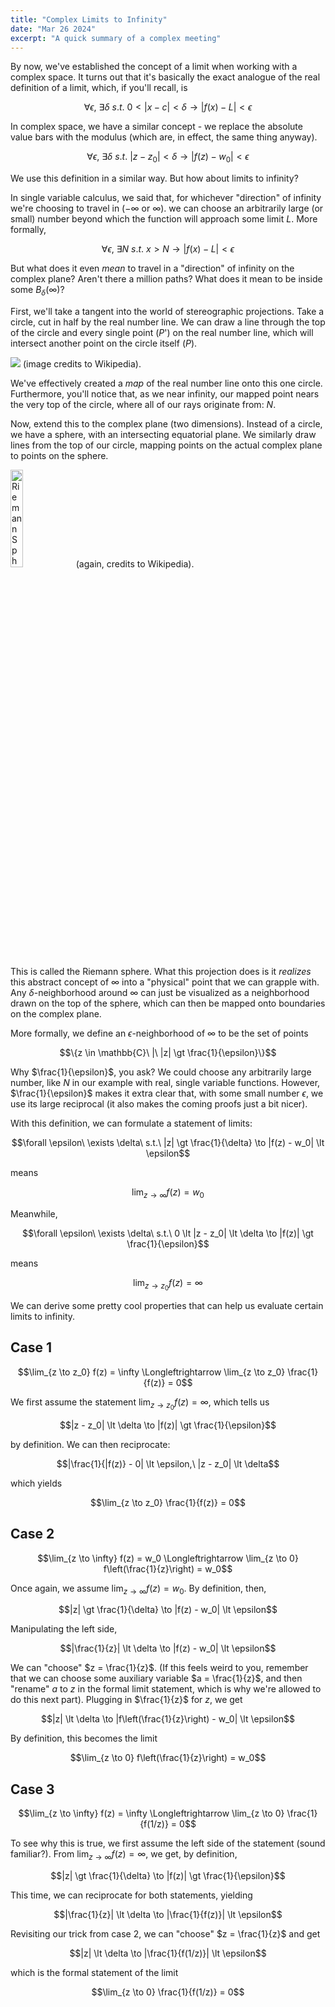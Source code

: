 ```yaml
---
title: "Complex Limits to Infinity"
date: "Mar 26 2024"
excerpt: "A quick summary of a complex meeting"
---
```

By now, we've established the concept of a limit when working with a complex space. It turns out that it's basically the exact analogue of the real definition of a limit, which, if you'll recall, is 

$$\forall \epsilon,\ \exists \delta\ s.t.\ 0 \lt |x - c| \lt \delta \to |f(x) - L| \lt \epsilon$$

In complex space, we have a similar concept - we replace the absolute value bars with the modulus (which are, in effect, the same thing anyway). 

$$\forall \epsilon,\ \exists \delta\ s.t.\ |z - z_0| \lt \delta \to |f(z) - w_0| \lt \epsilon$$

We use this definition in a similar way. But how about limits to infinity?

In single variable calculus, we said that, for whichever "direction" of infinity we're choosing to travel in ($-\infty$ or $\infty$). we can choose an arbitrarily large (or small) number beyond which the function will approach some limit $L$. More formally, 

$$\forall \epsilon,\ \exists N\ s.t.\ x \gt N \to |f(x) - L| \lt \epsilon$$

But what does it even *mean* to travel in a "direction" of infinity on the complex plane? Aren't there a million paths? What does it mean to be inside some $B_\delta(\infty)$?

First, we'll take a tangent into the world of stereographic projections. Take a circle, cut in half by the real number line. We can draw a line through the top of the circle and every single point ($P$') on the real number line, which will intersect another point on the circle itself ($P$). 

<img src="https://mathvista.org/algeom_text_files/images/stereoproj.png"/> (image credits to Wikipedia). 

We've effectively created a *map* of the real number line onto this one circle. Furthermore, you'll notice that, as we near infinity, our mapped point nears the very top of the circle, where all of our rays originate from: $N$. 

Now, extend this to the complex plane (two dimensions). Instead of a circle, we have a sphere, with an intersecting equatorial plane. We similarly draw lines from the top of our circle, mapping points on the actual complex plane to points on the sphere. 

<img src="https://upload.wikimedia.org/wikipedia/commons/thumb/3/32/Riemann_sphere1.svg/1280px-Riemann_sphere1.svg.png" alt="Riemann Sphere" style="width: 20%"/> (again, credits to Wikipedia).

This is called the Riemann sphere. What this projection does is it *realizes* this abstract concept of $\infty$ into a "physical" point that we can grapple with. Any $\delta$-neighborhood around $\infty$ can just be visualized as a neighborhood drawn on the top of the sphere, which can then be mapped onto boundaries on the complex plane. 

More formally, we define an $\epsilon$-neighborhood of $\infty$ to be the set of points 

$$\{z \in \mathbb{C}\ |\ |z| \gt \frac{1}{\epsilon}\}$$

Why $\frac{1}{\epsilon}$, you ask? We could choose any arbitrarily large number, like $N$ in our example with real, single variable functions. However, $\frac{1}{\epsilon}$ makes it extra clear that, with some small number $\epsilon$, we use its large reciprocal (it also makes the coming proofs just a bit nicer). 

With this definition, we can formulate a statement of limits: 

$$\forall \epsilon\ \exists \delta\ s.t.\ |z| \gt \frac{1}{\delta} \to |f(z) - w_0| \lt \epsilon$$

means 

$$\lim_{z \to \infty} f(z) = w_0$$

Meanwhile, 

$$\forall \epsilon\ \exists \delta\ s.t.\ 0 \lt |z - z_0| \lt \delta \to |f(z)| \gt \frac{1}{\epsilon}$$

means 

$$\lim_{z \to z_0} f(z) = \infty$$

We can derive some pretty cool properties that can help us evaluate certain limits to infinity. 

## Case 1

$$\lim_{z \to z_0} f(z) = \infty \Longleftrightarrow \lim_{z \to z_0} \frac{1}{f(z)} = 0$$

We first assume the statement $\lim_{z \to z_0} f(z) = \infty$, which tells us

$$|z - z_0| \lt \delta \to |f(z)| \gt \frac{1}{\epsilon}$$

by definition. We can then reciprocate:

$$|\frac{1}{|f(z)} - 0| \lt \epsilon,\ |z - z_0| \lt \delta$$ 

which yields 

$$\lim_{z \to z_0} \frac{1}{f(z)} = 0$$

## Case 2

$$\lim_{z \to \infty} f(z) = w_0 \Longleftrightarrow \lim_{z \to 0} f\left(\frac{1}{z}\right) = w_0$$

Once again, we assume $\lim_{z \to \infty} f(z) = w_0$. By definition, then, 

$$|z| \gt \frac{1}{\delta} \to |f(z) - w_0| \lt \epsilon$$

Manipulating the left side, 

$$|\frac{1}{z}| \lt \delta \to |f(z) - w_0| \lt \epsilon$$

We can "choose" $z = \frac{1}{z}$. (If this feels weird to you, remember that we can choose some auxiliary variable $a = \frac{1}{z}$, and then "rename" $a$ to $z$ in the formal limit statement, which is why we're allowed to do this next part). Plugging in $\frac{1}{z}$ for $z$, we get 

$$|z| \lt \delta \to |f\left(\frac{1}{z}\right) - w_0| \lt \epsilon$$

By definition, this becomes the limit 

$$\lim_{z \to 0} f\left(\frac{1}{z}\right) = w_0$$

## Case 3

$$\lim_{z \to \infty} f(z) = \infty \Longleftrightarrow \lim_{z \to 0} \frac{1}{f(1/z)} = 0$$

To see why this is true, we first assume the left side of the statement (sound familiar?). From $\lim_{z \to \infty} f(z) = \infty$, we get, by definition, 

$$|z| \gt \frac{1}{\delta} \to |f(z)| \gt \frac{1}{\epsilon}$$

This time, we can reciprocate for both statements, yielding 

$$|\frac{1}{z}| \lt \delta \to |\frac{1}{f(z)}| \lt \epsilon$$

Revisiting our trick from case 2, we can "choose" $z = \frac{1}{z}$ and get 

$$|z| \lt \delta \to |\frac{1}{f(1/z)}| \lt \epsilon$$

which is the formal statement of the limit 

$$\lim_{z \to 0} \frac{1}{f(1/z)} = 0$$